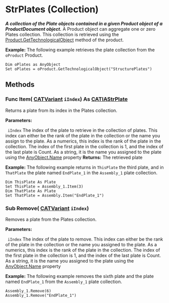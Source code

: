 # StrPlates (Collection)

**_A collection of the Plate objects contained in a given Product object of a ProductDocument object._**
A Product object can aggregate one or zero Plates collection. This collection is retrieved using the [Product.GetTechnologicalObject](../ProductStructureInterfaces/interface_Product_11223.htm#GetTechnologicalObject) method of the product.

**Example:**      The following example retrieves the plate collection from the `oProduct` Product.

```VBScript
Dim oPlates as AnyObject
Set oPlates = oProduct.GetTechnologicalObject("StructurePlates")

```

## Methods

### Func **Item**( [CATVariant](../System/typedef_CATVariant_20656.md)  `iIndex`) As [CATIAStrPlate](../StructureInterfaces/interface_StrPlate_13958.md)

Returns a plate from its index in the Plates collection.

**Parameters:**

` iIndex`      The index of the plate to retrieve in the collection of plates. This index can either be the rank of the plate in the collection or the name you assign to the plate. As a numerics, this index is the rank of the plate in the collection. The index of the first plate in the collection is 1, and the index of the last plate is Count. As a string, it is the name you assigned to the plate using the
[AnyObject.Name](../System/interface_AnyObject_17321.htm#Name) property  **Returns:**      The retrieved plate

**Example:**      The following example returns in `ThisPlate` the third plate, and in `ThatPlate` the plate named `EndPlate_1` in the `Assembly_1` plate collection.

```VBScript
Dim ThisPlate As Plate
Set ThisPlate = Assembly_1.Item(3)
Dim ThatPlate As Plate
Set ThatPlate = Assembly.Item("EndPlate_1")

```

### Sub **Remove**( [CATVariant](../System/typedef_CATVariant_20656.md)  `iIndex`)

Removes a plate from the Plates collection.

**Parameters:**

` iIndex`      The index of the plate to remove. This index can either be the rank of the plate in the collection or the name you assigned to the plate. As a numerics, this index is the rank of the plate in the collection. The index of the first plate in the collection is 1, and the index of the last plate is Count. As a string, it is the name you assigned to the plate using the
[AnyObject.Name](../System/interface_AnyObject_17321.htm#Name) property

**Example:**      The following example removes the sixth plate and the plate named `EndPlate_1` from the `Assembly_1` plate collection.

```VBScript
Assembly_1.Remove(6)
Assembly_1.Remove("EndPlate_1")

```